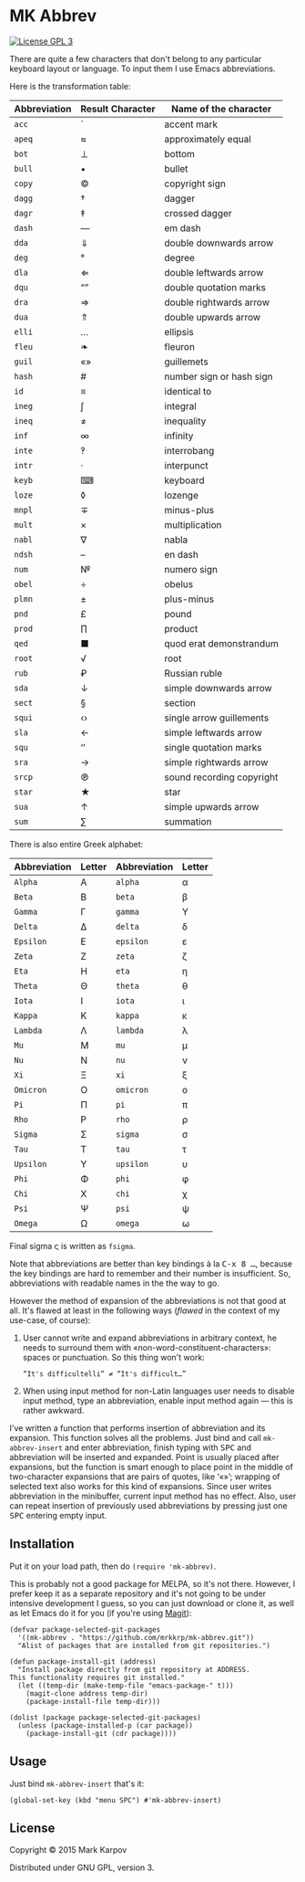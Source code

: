 # MK Abbrev

[![License GPL 3](https://img.shields.io/badge/license-GPL_3-green.svg)](http://www.gnu.org/licenses/gpl-3.0.txt)

There are quite a few characters that don't belong to any particular
keyboard layout or language. To input them I use Emacs abbreviations.

Here is the transformation table:

Abbreviation | Result Character | Name of the character
------------ | ---------------- | ---------------------
`acc`        | ́                | accent mark
`apeq`       | ≈                | approximately equal
`bot`        | ⊥                | bottom
`bull`       | •                | bullet
`copy`       | ©                | copyright sign
`dagg`       | †                | dagger
`dagr`       | ‡                | crossed dagger
`dash`       | —                | em dash
`dda`        | ⇓                | double downwards arrow
`deg`        | °                | degree
`dla`        | ⇐                | double leftwards arrow
`dqu`        | “”               | double quotation marks
`dra`        | ⇒                | double rightwards arrow
`dua`        | ⇑                | double upwards arrow
`elli`       | …                | ellipsis
`fleu`       | ❧                | fleuron
`guil`       | «»               | guillemets
`hash`       | #                | number sign or hash sign
`id`         | ≡                | identical to
`ineg`       | ∫                | integral
`ineq`       | ≠                | inequality
`inf`        | ∞                | infinity
`inte`       | ‽                | interrobang
`intr`       | ·                | interpunct
`keyb`       | ⌨                | keyboard
`loze`       | ◊                | lozenge
`mnpl`       | ∓                | minus-plus
`mult`       | ×                | multiplication
`nabl`       | ∇                | nabla
`ndsh`       | –                | en dash
`num`        | №                | numero sign
`obel`       | ÷                | obelus
`plmn`       | ±                | plus-minus
`pnd`        | £                | pound
`prod`       | ∏                | product
`qed`        | ■                | quod erat demonstrandum
`root`       | √                | root
`rub`        | ₽                | Russian ruble
`sda`        | ↓                | simple downwards arrow
`sect`       | §                | section
`squi`       | ‹›               | single arrow guillements
`sla`        | ←                | simple leftwards arrow
`squ`        | ‘’               | single quotation marks
`sra`        | →                | simple rightwards arrow
`srcp`       | ℗                | sound recording copyright
`star`       | ★                | star
`sua`        | ↑                | simple upwards arrow
`sum`        | ∑                | summation

There is also entire Greek alphabet:

Abbreviation | Letter | Abbreviation  | Letter
------------ | ------ | ------------  | ------
`Alpha`      | Α      | `alpha`       | α
`Beta`       | Β      | `beta`        | β
`Gamma`      | Γ      | `gamma`       | Y
`Delta`      | Δ      | `delta`       | δ
`Epsilon`    | Ε      | `epsilon`     | ε
`Zeta`       | Ζ      | `zeta`        | ζ
`Eta`        | Η      | `eta`         | η
`Theta`      | Θ      | `theta`       | θ
`Iota`       | Ι      | `iota`        | ι
`Kappa`      | Κ      | `kappa`       | κ
`Lambda`     | Λ      | `lambda`      | λ
`Mu`         | Μ      | `mu`          | μ
`Nu`         | Ν      | `nu`          | ν
`Xi`         | Ξ      | `xi`          | ξ
`Omicron`    | Ο      | `omicron`     | ο
`Pi`         | Π      | `pi`          | π
`Rho`        | Ρ      | `rho`         | ρ
`Sigma`      | Σ      | `sigma`       | σ
`Tau`        | Τ      | `tau`         | τ
`Upsilon`    | Υ      | `upsilon`     | υ
`Phi`        | Φ      | `phi`         | φ
`Chi`        | Χ      | `chi`         | χ
`Psi`        | Ψ      | `psi`         | ψ
`Omega`      | Ω      | `omega`       | ω

Final sigma ς is written as `fsigma`.

Note that abbreviations are better than key bindings à la <kbd>C-x 8
…</kbd>, because the key bindings are hard to remember and their number is
insufficient. So, abbreviations with readable names in the the way to go.

However the method of expansion of the abbreviations is not that good at
all. It's flawed at least in the following ways (*flawed* in the context of
my use-case, of course):

1. User cannot write and expand abbreviations in arbitrary context, he needs
   to surround them with «non-word-constituent-characters»: spaces or
   punctuation. So this thing won't work:

   ```
   “It's difficultelli” ≠ “It's difficult…”
   ```

2. When using input method for non-Latin languages user needs to disable
   input method, type an abbreviation, enable input method again — this is
   rather awkward.

I've written a function that performs insertion of abbreviation and its
expansion. This function solves all the problems. Just bind and call
`mk-abbrev-insert` and enter abbreviation, finish typing with <kbd>SPC</kbd>
and abbreviation will be inserted and expanded. Point is usually placed
after expansions, but the function is smart enough to place point in the
middle of two-character expansions that are pairs of quotes, like ‘«»’;
wrapping of selected text also works for this kind of expansions. Since user
writes abbreviation in the minibuffer, current input method has no
effect. Also, user can repeat insertion of previously used abbreviations by
pressing just one <kbd>SPC</kbd> entering empty input.

## Installation

Put it on your load path, then do `(require 'mk-abbrev)`.

This is probably not a good package for MELPA, so it's not there. However, I
prefer keep it as a separate repository and it's not going to be under
intensive development I guess, so you can just download or clone it, as well
as let Emacs do it for you (if you're using
[Magit](https://github.com/magit/magit)):

```emacs-lisp
(defvar package-selected-git-packages
  '((mk-abbrev . "https://github.com/mrkkrp/mk-abbrev.git"))
  "Alist of packages that are installed from git repositories.")

(defun package-install-git (address)
  "Install package directly from git repository at ADDRESS.
This functionality requires git installed."
  (let ((temp-dir (make-temp-file "emacs-package-" t)))
    (magit-clone address temp-dir)
    (package-install-file temp-dir)))

(dolist (package package-selected-git-packages)
  (unless (package-installed-p (car package))
    (package-install-git (cdr package))))
```

## Usage

Just bind `mk-abbrev-insert` that's it:

```emacs-lisp
(global-set-key (kbd "menu SPC") #'mk-abbrev-insert)
```

## License

Copyright © 2015 Mark Karpov

Distributed under GNU GPL, version 3.
